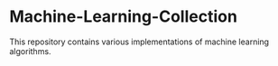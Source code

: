 # Machine-Learning-Collection

This repository contains various implementations of machine learning algorithms.
